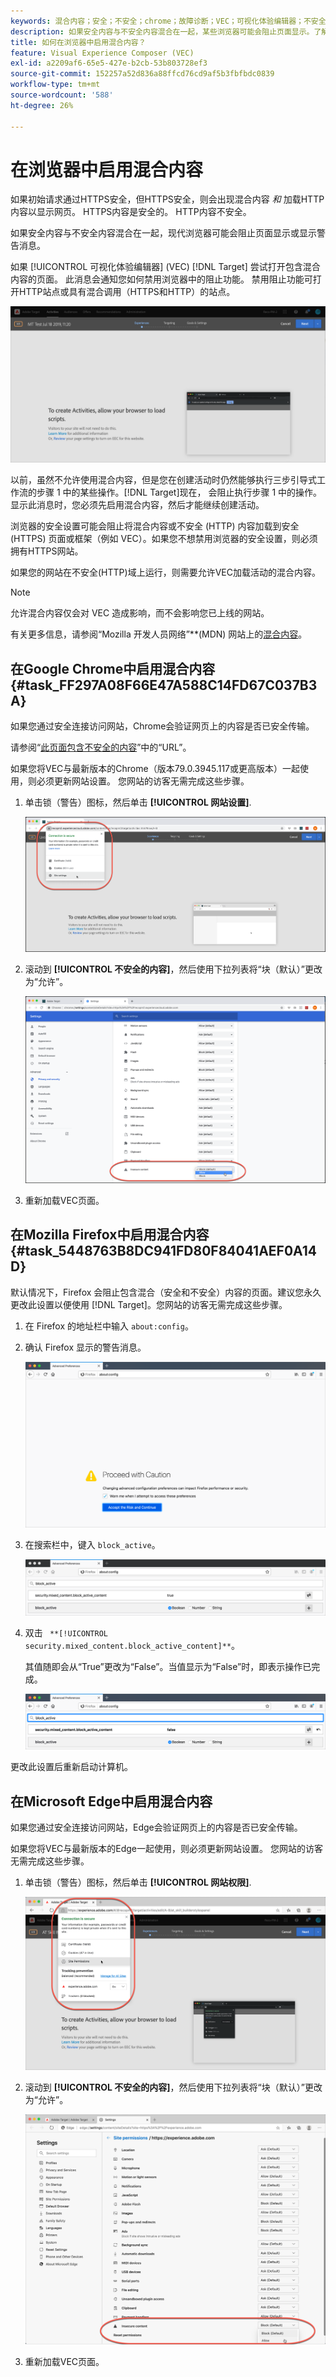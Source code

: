 ```yaml
---
keywords: 混合内容；安全；不安全；chrome；故障诊断；VEC；可视化体验编辑器；不安全；HTTP;HTTPS;Firefox;Internet Explorer
description: 如果安全内容与不安全内容混合在一起，某些浏览器可能会阻止页面显示。了解如何在Chrome、Firefox和Edge中启用混合内容。
title: 如何在浏览器中启用混合内容？
feature: Visual Experience Composer (VEC)
exl-id: a2209af6-65e5-427e-b2cb-53b803728ef3
source-git-commit: 152257a52d836a88ffcd76cd9af5b3fbfbdc0839
workflow-type: tm+mt
source-wordcount: '588'
ht-degree: 26%

---
```


# 在浏览器中启用混合内容

如果初始请求通过HTTPS安全，但HTTPS安全，则会出现混合内容 *和* 加载HTTP内容以显示网页。 HTTPS内容是安全的。 HTTP内容不安全。

如果安全内容与不安全内容混合在一起，现代浏览器可能会阻止页面显示或显示警告消息。

如果 [!UICONTROL 可视化体验编辑器] (VEC) [!DNL Target] 尝试打开包含混合内容的页面。 此消息会通知您如何禁用浏览器中的阻止功能。 禁用阻止功能可打开HTTP站点或具有混合调用（HTTPS和HTTP）的站点。

![混合内容警告](/help/main/c-experiences/c-visual-experience-composer/r-troubleshoot-composer/assets/mixed_content_warning.png)

以前，虽然不允许使用混合内容，但是您在创建活动时仍然能够执行三步引导式工作流的步骤 1 中的某些操作。[!DNL Target]现在， 会阻止执行步骤 1 中的操作。显示此消息时，您必须先启用混合内容，然后才能继续创建活动。

浏览器的安全设置可能会阻止将混合内容或不安全 (HTTP) 内容加载到安全 (HTTPS) 页面或框架（例如 VEC）。如果您不想禁用浏览器的安全设置，则必须拥有HTTPS网站。

如果您的网站在不安全(HTTP)域上运行，则需要允许VEC加载活动的混合内容。

>[!NOTE]
>
>允许混合内容仅会对 VEC 造成影响，而不会影响您已上线的网站。

有关更多信息，请参阅“Mozilla 开发人员网络”**(MDN) 网站上的[混合内容](https://developer.mozilla.org/en-US/docs/Web/Security/Mixed_content)。

## 在Google Chrome中启用混合内容 {#task_FF297A08F66E47A588C14FD67C037B3A}

如果您通过安全连接访问网站，Chrome会验证网页上的内容是否已安全传输。

请参阅“[此页面包含不安全的内容](https://support.google.com/chrome/answer/1342714?hl=en)”中的“URL”。

如果您将VEC与最新版本的Chrome（版本79.0.3945.117或更高版本）一起使用，则必须更新网站设置。 您网站的访客无需完成这些步骤。

1. 单击锁（警告）图标，然后单击 **[!UICONTROL 网站设置]**.

   ![网站设置](/help/main/c-experiences/c-visual-experience-composer/r-troubleshoot-composer/assets/site-settings.png)

1. 滚动到 **[!UICONTROL 不安全的内容]**，然后使用下拉列表将“块（默认）”更改为“允许”。

   ![不安全的内容](/help/main/c-experiences/c-visual-experience-composer/r-troubleshoot-composer/assets/insecure-content.png)

1. 重新加载VEC页面。

## 在Mozilla Firefox中启用混合内容 {#task_5448763B8DC941FD80F84041AEF0A14D}

默认情况下，Firefox 会阻止包含混合（安全和不安全）内容的页面。建议您永久更改此设置以便使用 [!DNL Target]。您网站的访客无需完成这些步骤。

1. 在 Firefox 的地址栏中输入 `about:config`。
1. 确认 Firefox 显示的警告消息。

   ![Firefox警告](/help/main/c-experiences/c-visual-experience-composer/r-troubleshoot-composer/assets/firefox.png)

1. 在搜索栏中，键入 `block_active`。

   ![Firefoxblock_active设置](/help/main/c-experiences/c-visual-experience-composer/r-troubleshoot-composer/assets/firefox3.png)

1. 双击 ` **[!UICONTROL security.mixed_content.block_active_content]**`。

   其值随即会从“True”更改为“False”。当值显示为“False”时，即表示操作已完成。

   ![Firefox安全](/help/main/c-experiences/c-visual-experience-composer/r-troubleshoot-composer/assets/firefox2.png)

更改此设置后重新启动计算机。

## 在Microsoft Edge中启用混合内容

如果您通过安全连接访问网站，Edge会验证网页上的内容是否已安全传输。

如果您将VEC与最新版本的Edge一起使用，则必须更新网站设置。 您网站的访客无需完成这些步骤。

1. 单击锁（警告）图标，然后单击 **[!UICONTROL 网站权限]**.

   ![Microsoft Edge中的网站权限](/help/main/c-experiences/c-visual-experience-composer/r-troubleshoot-composer/assets/ms-edge.png)

1. 滚动到 **[!UICONTROL 不安全的内容]**，然后使用下拉列表将“块（默认）”更改为“允许”。

   ![不安全的内容](/help/main/c-experiences/c-visual-experience-composer/r-troubleshoot-composer/assets/ms-edge-2.png)

1. 重新加载VEC页面。
